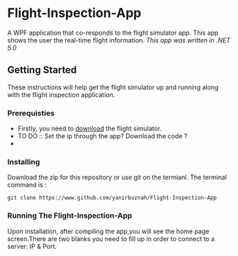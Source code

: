 # Flight-Inspection-App
A WPF application that co-responds to the flight simulator app.
This app shows the user the real-time flight information. *This app was written in .NET 5.0*
## Getting Started
These instructions will help get the flight simulator up and running along with the flight inspection application.
### Prerequisties

* Firstly, you need to [download](https://www.flightgear.org) the flight simulator.
* TO DO :: Set the ip through the app? Download the code ?
* 

### Installing
Download the zip for this repository or use git on the termianl. The terminal command is :
```
git clone https://www.github.com/yanirbuznah/Flight-Inspection-App
```

### Running The Flight-Inspection-App
Upon installation, after compiling the app,you will see the home page screen.There are two blanks you need to fill up in order to connect to a server: IP & Port.
